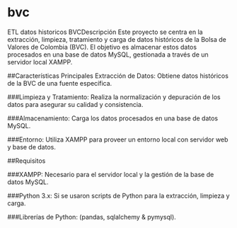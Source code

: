 # bvc
ETL datos historicos BVCDescripción
Este proyecto se centra en la extracción, limpieza, tratamiento y carga de datos históricos de la Bolsa de Valores de Colombia (BVC). El objetivo es almacenar estos datos procesados en una base de datos MySQL, gestionada a través de un servidor local XAMPP.

##Características Principales
Extracción de Datos: Obtiene datos históricos de la BVC de una fuente específica.

###Limpieza y Tratamiento: Realiza la normalización y depuración de los datos para asegurar su calidad y consistencia.

###Almacenamiento: Carga los datos procesados en una base de datos MySQL.

###Entorno: Utiliza XAMPP para proveer un entorno local con servidor web y base de datos.

##Requisitos

###XAMPP: Necesario para el servidor local y la gestión de la base de datos MySQL.

###Python 3.x: Si se usaron scripts de Python para la extracción, limpieza y carga.

###Librerías de Python: (pandas, sqlalchemy & pymysql).
